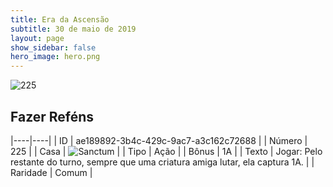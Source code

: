 ```yaml
---
title: Era da Ascensão
subtitle: 30 de maio de 2019
layout: page
show_sidebar: false
hero_image: hero.png
---
```


![225](https://cdn.keyforgegame.com/media/card_front/pt/435_225_CQVJPWVJ7QFF_pt.png)

## Fazer Reféns

|----|----|
| ID | ae189892-3b4c-429c-9ac7-a3c162c72688 |
| Número | 225 |
| Casa | ![Sanctum](https://archonarcana.com/images/thumb/c/c7/Sanctum.png/22px-Sanctum.png "Santuário") |
| Tipo | Ação |
| Bônus | 1A |
| Texto | Jogar: Pelo restante do turno, sempre que uma criatura amiga lutar, ela captura 1A. |
| Raridade | Comum |
